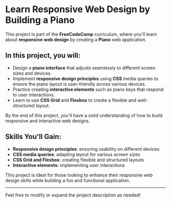 # Learn Responsive Web Design by Building a Piano

This project is part of the **FreeCodeCamp** curriculum, where you'll learn about **responsive web design** by creating a **Piano** web application.

## In this project, you will:
- Design a **piano interface** that adjusts seamlessly to different screen sizes and devices.
- Implement **responsive design principles** using **CSS** media queries to ensure the piano layout is user-friendly across various devices.
- Practice creating **interactive elements** such as piano keys that respond to user interactions.
- Learn to use **CSS Grid** and **Flexbox** to create a flexible and well-structured layout.

By the end of this project, you'll have a solid understanding of how to build responsive and interactive web designs.

## Skills You'll Gain:
- **Responsive design principles**: ensuring usability on different devices
- **CSS media queries**: adapting layout for various screen sizes
- **CSS Grid and Flexbox**: creating flexible and structured layouts
- **Interactive elements**: implementing user interactions

This project is ideal for those looking to enhance their responsive web design skills while building a fun and functional application.

---

Feel free to modify or expand the project description as needed!
